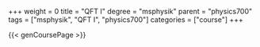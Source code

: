 +++
weight = 0
title = "QFT I"
degree = "msphysik"
parent = "physics700"
tags = ["msphysik", "QFT I", "physics700"]
categories = ["course"]
+++

{{< genCoursePage >}}
